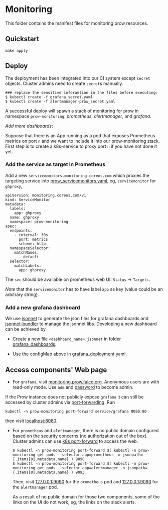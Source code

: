 # Monitoring

This folder contains the manifest files for monitoring prow resources.

## Quickstart 

```shell
make apply
```

## Deploy

The deployment has been integrated into our CI system except `secret` objects.
Cluster admins need to create `secret`s  manually.

```
### replace the sensitive inforamtion in the files before executing:
$ kubectl create -f grafana_secret.yaml
$ kubectl create -f alertmanager-prow_secret.yaml

```

A successful deploy will spawn a stack of monitoring for prow in namespace `prow-monitoring`: _prometheus_, _alertmanager_, and _grafana_.

_Add more dashboards_:

Suppose that there is an App running as a pod that exposes Prometheus metrics on port `n` and we want to include it into our prow-monitoring stack.
First step is to create a k8s-service to proxy port `n` if you have not done it yet.

### Add the service as target in Prometheus

Add a new `servicemonitors.monitoring.coreos.com` which proxies the targeting service into [prow_servicemonitors.yaml](./prow_servicemonitors.yaml), eg,
`servicemonitor` for `ghproxy`,

```
apiVersion: monitoring.coreos.com/v1
kind: ServiceMonitor
metadata:
  labels:
    app: ghproxy
  name: ghproxy
  namespace: prow-monitoring
spec:
  endpoints:
    - interval: 30s
      port: metrics
      scheme: http
  namespaceSelector:
    matchNames:
      - default
  selector:
    matchLabels:
      app: ghproxy

```

The `svc` should be available on prometheus web UI: `Status` &rarr; `Targets`.

_Note_ that the `servicemonitor` has to have label `app` as key (value could be an arbitrary string).

### Add a new grafana dashboard

We use [jsonnet](https://jsonnet.org) to generate the json files for grafana dashboards and [jsonnet-bundler](https://github.com/jsonnet-bundler/jsonnet-bundler) to manage the jsonnet libs.
Developing a new dashboard can be achieved by

* Create a new file `<dashhoard_name>.jsonnet` in folder [grafana_dashboards](grafana_dashboards).

* Use the configMap above in [grafana_deployment.yaml](grafana_deployment.yaml).

## Access components' Web page

* For `grafana`, visit [monitoring.prow.falco.org](https://monitoring.prow.falco.org). Anonymous users are with read-only mode.
Use `adm` and [password](https://github.com/kubernetes/test-infra/blob/master/config/prow/cluster/monitoring/grafana_deployment.yaml#L39-L45) to become admin.

If the Prow instance does not publicly expose `grafana` it can still be accessed by cluster admins via [port-forwarding](https://kubernetes.io/docs/tasks/access-application-cluster/port-forward-access-application-cluster/). Run

```
kubectl -n prow-monitoring port-forward service/grafana 8080:80
```
then visit [localhost:8080](http://127.0.0.1:8080).

* For `prometheus` and `alertmanager`, there is no public domain configured based on the security
concerns (no authorization out of the box).
Cluster admins can use [k8s port-forward](https://kubernetes.io/docs/tasks/access-application-cluster/port-forward-access-application-cluster/) to
access the web.

    ```
    $ kubectl -n prow-monitoring port-forward $( kubectl -n prow-monitoring get pods --selector app=prometheus -o jsonpath={.items[0].metadata.name} ) 9090
    $ kubectl -n prow-monitoring port-forward $( kubectl -n prow-monitoring get pods --selector app=alertmanager -o jsonpath={.items[0].metadata.name} ) 9093
    ```

    Then, visit [127.0.0.1:9090](http://127.0.0.1:9090) for the `prometheus` pod and [127.0.0.1:9093](http://127.0.0.1:9093) for the `alertmanager` pod.

    As a result of no public domain for those two components, some of the links on the UI do not work, eg, the links on the slack alerts.
